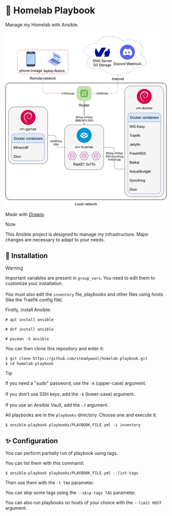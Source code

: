 # 🐋 Homelab Playbook

Manage my Homelab with Ansible.

![Homelab Schema](assets/homelab_schema.drawio.svg)

*Made with [Drawio](https://www.drawio.com/).*

> [!NOTE]
>This Ansible project is designed to manage my infrastructure. Major changes are necessary to adapt to your needs.

## 🚀 Installation

> [!WARNING]
> Important variables are present in `group_vars`. You need to edit them to customize your installation.</br></br>
> You must also edit the `inventory` file, playbooks and other files using hosts (like the Traefik config file).

Firstly, install Ansible:
```
# apt install ansible
```

```
# dnf install ansible
```

```
# pacman -S ansible
```

You can then clone this repository and enter it:
```
$ git clone https://github.com/steadywool/homelab-playbook.git
$ cd homelab-playbook
```

> [!TIP]
> If you need a "sudo" password, use the `-K` (upper-case) argument. </br></br>
> If you don't use SSH keys, add the `-k` (lower-case) argument. </br></br>
> If you use an Ansible Vault, add the `-J` argument.

All playbooks are in the `playbooks` directory. Choose one and execute it:
```
$ ansible-playbook playbooks/PLAYBOOK_FILE.yml -i inventory
```

## ✨ Configuration

You can perform partially run of playbook using tags.

You can list them with this command:
```
$ ansible-playbook playbooks/PLAYBOOK_FILE.yml --list-tags
```

Then use them with the `-t TAG` parameter.

You can skip some tags using the `--skip-tags TAG` parameter.

You can also run playbooks on hosts of your choice with the `--limit HOST` argument.